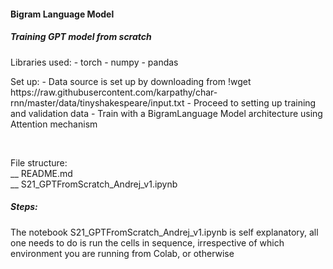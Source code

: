 #### Bigram Language Model
##### Training GPT model from scratch
<p>
Libraries used:
- torch
- numpy
- pandas
</p>
<p>
Set up:
- Data source is set up by downloading from !wget https://raw.githubusercontent.com/karpathy/char-rnn/master/data/tinyshakespeare/input.txt
- Proceed to setting up training and validation data 
- Train with a BigramLanguage Model architecture using Attention mechanism
</p>
<br/>
<p>
File structure: <br/>
__ README.md <br/>
__ S21_GPTFromScratch_Andrej_v1.ipynb

</p>

##### Steps:
<p>The notebook S21_GPTFromScratch_Andrej_v1.ipynb is self explanatory, all one needs to do is run the cells in sequence, irrespective of which environment you are running from Colab, or otherwise
</p>
